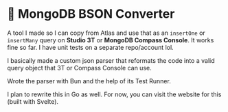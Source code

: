 <h1>🍃 MongoDB BSON Converter</h1>

A tool I made so I can copy from Atlas and use that as an `insertOne` or `insertMany` query
on **Studio 3T** or **MongoDB Compass Console**. It works fine so far. I have unit tests on a separate repo/account lol.

I basically made a custom json parser that reformats the code into a valid query object
that 3T or Compass Console can use.

Wrote the parser with Bun and the help of its Test Runner.

I plan to rewrite this in Go as well. For now, you can visit the website for this (built with Svelte).

<!-- # create-svelte

Everything you need to build a Svelte project, powered by [`create-svelte`](https://github.com/sveltejs/kit/tree/main/packages/create-svelte).

## Creating a project

If you're seeing this, you've probably already done this step. Congrats!

```bash
# create a new project in the current directory
npm create svelte@latest

# create a new project in my-app
npm create svelte@latest my-app
```

## Developing

Once you've created a project and installed dependencies with `npm install` (or `pnpm install` or `yarn`), start a development server:

```bash
npm run dev

# or start the server and open the app in a new browser tab
npm run dev -- --open
```

## Building

To create a production version of your app:

```bash
npm run build
```

You can preview the production build with `npm run preview`.

> To deploy your app, you may need to install an [adapter](https://kit.svelte.dev/docs/adapters) for your target environment. -->
